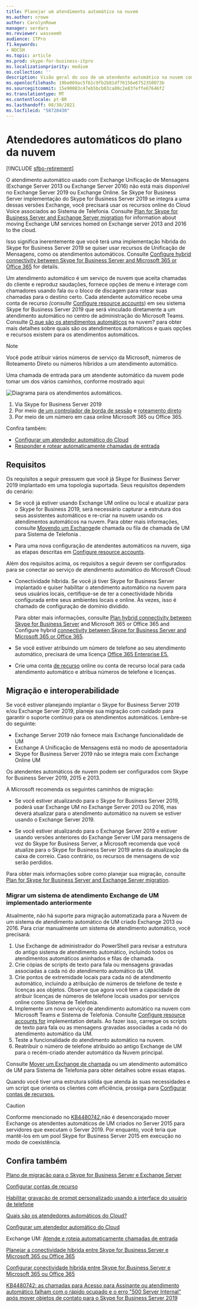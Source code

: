 ```yaml
---
title: Planejar um atendimento automático na nuvem
ms.author: crowe
author: CarolynRowe
manager: serdars
ms.reviewer: wasseemh
audience: ITPro
f1.keywords:
- NOCSH
ms.topic: article
ms.prod: skype-for-business-itpro
ms.localizationpriority: medium
ms.collection: ''
description: Visão geral do uso de um atendente automático na nuvem com Skype for Business Server 2019
ms.openlocfilehash: 19be069ac5f61c9fb2b81df76156e6752350073b
ms.sourcegitcommit: 15e90083c47eb5bcb03ca80c2e83feffe67646f2
ms.translationtype: MT
ms.contentlocale: pt-BR
ms.lasthandoff: 08/30/2021
ms.locfileid: "58728430"
---
```

# <a name="plan-cloud-auto-attendants"></a>Atendedores automáticos do plano da nuvem

[!INCLUDE [sfbo-retirement](../../Hub/includes/sfbo-retirement.md)]

O atendimento automático usado com Exchange Unificação de Mensagens (Exchange Server 2013 ou Exchange Server 2016) não está mais disponível no Exchange Server 2019 ou Exchange Online. Se Skype for Business Server implementação do Skype for Business Server 2019 se integra a uma dessas versões Exchange, você precisará usar os recursos online do Cloud Voice associados ao Sistema de Telefonia. Consulte [Plan for Skype for Business Server and Exchange Server migration](plan-um-migration.md) for information about moving Exchange UM services homed on Exchange server 2013 and 2016 to the cloud.

Isso significa inerentemente que você terá uma implementação híbrida do Skype for Business Server 2019 se quiser usar recursos de Unificação de Mensagens, como os atendimentos automáticos. Consulte [Configure hybrid connectivity between Skype for Business Server and Microsoft 365 or Office 365](configure-hybrid-connectivity.md) for details.

Um atendimento automático é um serviço de nuvem que aceita chamadas do cliente e reproduz saudações, fornece opções de menu e interage com chamadores usando fala ou o bloco de discagem para rotear suas chamadas para o destino certo. Cada atendente automático recebe uma conta de recurso *(consulte* [Configure resource accounts](configure-onprem-ra.md)) em seu sistema Skype for Business Server 2019 que será vinculado diretamente a um atendimento automático no centro de administração do Microsoft Teams. Consulte [O que são os atendimentos automáticos](/SkypeForBusiness/what-is-phone-system-in-office-365/what-are-phone-system-auto-attendants.md) na nuvem? para obter mais detalhes sobre quais são os atendimentos automáticos e quais opções e recursos existem para os atendimentos automáticos.

> [!NOTE]
> Você pode atribuir vários números de serviço da Microsoft, números de Roteamento Direto ou números híbridos a um atendimento automático.

Uma chamada de entrada para um atendente automático da nuvem pode tomar um dos vários caminhos, conforme mostrado aqui:

![Diagrama para os atendimentos automáticos.](../../SfBServer2019/media/AA-plan-concept.png)

1. Via Skype for Business Server 2019
2. Por meio [de um controlador de borda de sessão](/MicrosoftTeams/direct-routing-border-controllers.md) e [roteamento direto](/MicrosoftTeams/direct-routing-plan.md)
3. Por meio de um número em casa online Microsoft 365 ou Office 365.

Confira também:

- [Configurar um atendedor automático do Cloud](/microsoftteams/create-a-phone-system-auto-attendant)
- [Responder e rotear automaticamente chamadas de entrada](/exchange/voice-mail-unified-messaging/automatically-answer-and-route-calls/automatically-answer-and-route-calls)

## <a name="requirements"></a>Requisitos

Os requisitos a seguir pressuem que você já Skype for Business Server 2019 implantado em uma topologia suportada.  Seus requisitos dependem do cenário:

- Se você já estiver usando Exchange UM online ou local e atualizar para o Skype for Business 2019, será necessário capturar a estrutura dos seus assistentes automáticos e re-criar na nuvem usando os atendimentos automáticos na nuvem. Para obter mais informações, consulte [Movendo um Exchange](configure-onprem-ra.md#moving-an-exchange-um-auto-attendant-or-call-queue-to-phone-system)de chamada ou fila de chamada de UM para Sistema de Telefonia .

- Para uma nova configuração de atendentes automáticos na nuvem, siga as etapas descritas em  [Configure resource accounts](configure-onprem-ra.md).

Além dos requisitos acima, os requisitos a seguir devem ser configurados para se conectar ao serviço de atendimento automático do Microsoft Cloud:

- Conectividade híbrida. Se você já tiver Skype for Business Server implantado e quiser habilitar o atendimento automático na nuvem para seus usuários locais, certifique-se de ter a conectividade híbrida configurada entre seus ambientes locais e online. Às vezes, isso é chamado de configuração de domínio dividido.

   Para obter mais informações, consulte [Plan hybrid connectivity between Skype for Business Server](plan-hybrid-connectivity.md) and Microsoft 365 or Office 365 and Configure hybrid [connectivity between Skype for Business Server and Microsoft 365 or Office 365](configure-hybrid-connectivity.md).

- Se você estiver atribuindo um número de telefone ao seu atendimento automático, precisará de uma licença [Office 365 Enterprise E5.](../../SfbOnline/skype-for-business-and-microsoft-teams-add-on-licensing/license-options-based-on-your-plan/office-365-enterprise-e5-with-audio-conferencing.md)
- Crie uma conta [de recurso](/MicrosoftTeams/manage-resource-accounts.md) [](configure-onprem-ra.md) online ou conta de recurso local para cada atendimento automático e atribua números de telefone e licenças. 

## <a name="migration-and-interoperability"></a>Migração e interoperabilidade

Se você estiver planejando implantar o Skype for Business Server 2019 e/ou Exchange Server 2019, planeje sua migração com cuidado para garantir o suporte contínuo para os atendimentos automáticos. Lembre-se do seguinte:

- Exchange Server 2019 não fornece mais Exchange funcionalidade de UM
- Exchange A Unificação de Mensagens está no modo de aposentadoria
- Skype for Business Server 2019 não se integra mais com Exchange Online UM

Os atendentes automáticos de nuvem podem ser configurados com Skype for Business Server 2019, 2015 e 2013.

A Microsoft recomenda os seguintes caminhos de migração:

- Se você estiver atualizando para o Skype for Business Server 2019, poderá usar Exchange UM no Exchange Server 2013 ou 2016, mas deverá atualizar para o atendimento automático na nuvem se estiver usando o Exchange Server 2019.

- Se você estiver atualizando para o Exchange Server 2019 e estiver usando versões anteriores do Exchange Server UM para mensagens de voz do Skype for Business Server, a Microsoft recomenda que você atualize para o Skype for Business Server 2019 antes da atualização da caixa de correio.  Caso contrário, os recursos de mensagens de voz serão perdidos.

Para obter mais informações sobre como planejar sua migração, consulte [Plan for Skype for Business Server and Exchange Server migration](plan-um-migration.md).

### <a name="migrating-a-previously-implemented-exchange-um-auto-attendant-system"></a>Migrar um sistema de atendimento Exchange de UM implementado anteriormente

Atualmente, não há suporte para migração automatizada para a Nuvem de um sistema de atendimento automático de UM criado Exchange 2013 ou 2016. Para criar manualmente um sistema de atendimento automático, você precisará:

1. Use Exchange de administrador do PowerShell para revisar a estrutura do antigo sistema de atendimento automático, incluindo todos os atendimentos automáticos aninhados e filas de chamada.  
2. Crie cópias de scripts de texto para fala ou mensagens gravadas associadas a cada nó do atendimento automático da UM.
3. Crie pontos de extremidade locais para cada nó de atendimento automático, incluindo a atribuição de números de telefone de teste e licenças aos objetos. Observe que agora você tem a capacidade de atribuir licenças de números de telefone locais usados por serviços online como Sistema de Telefonia.
4. Implemente um novo serviço de atendimento automático na nuvem com Microsoft Teams e Sistema de Telefonia. Consulte [Configure resource accounts for](configure-onprem-ra.md) implementation details. Ao fazer isso, carregue os scripts de texto para fala ou as mensagens gravadas associadas a cada nó do atendimento automático da UM.
5. Teste a funcionalidade do atendimento automático na nuvem.
6. Reatribuir o número de telefone atribuído ao antigo Exchange de UM para o recém-criado atender automático da Nuvem principal.

Consulte [Mover um Exchange de chamada](configure-onprem-ra.md#moving-an-exchange-um-auto-attendant-or-call-queue-to-phone-system) ou um atendimento automático de UM para Sistema de Telefonia para obter detalhes sobre essas etapas.

Quando você tiver uma estrutura sólida que atenda às suas necessidades e um script que orienta os clientes com eficiência, prossiga para [Configurar contas de recursos.](configure-onprem-ra.md)

> [!CAUTION]
> Conforme mencionado no [KB4480742,](https://support.microsoft.com/help/4480742/call-failures-and-500-server-internal-error-after-migration-to-2019)não é desencorajado mover Exchange os atendentes automáticos de UM criados no Server 2015 para servidores que executam o Server 2019. Por enquanto, você teria que mantê-los em um pool Skype for Business Server 2015 em execução no modo de coexistência.

## <a name="see-also"></a>Confira também

[Plano de migração para o Skype for Business Server e Exchange Server](plan-um-migration.md)

[Configurar contas de recurso](configure-onprem-ra.md)

[Habilitar gravação de prompt personalizado usando a interface do usuário de telefone](/exchange/voice-mail-unified-messaging/greetings-announcements-menus-and-prompts/enable-custom-prompt-recording)

[Quais são os atendedores automáticos do Cloud?](/SkypeForBusiness/what-is-phone-system-in-office-365/what-are-phone-system-auto-attendants)

[Configurar um atendedor automático do Cloud](/microsoftteams/create-a-phone-system-auto-attendant)

Exchange UM: [Atende e roteia automaticamente chamadas de entrada](/exchange/voice-mail-unified-messaging/automatically-answer-and-route-calls/automatically-answer-and-route-calls)

[Planejar a conectividade híbrida entre Skype for Business Server e Microsoft 365 ou Office 365](plan-hybrid-connectivity.md)

[Configurar conectividade híbrida entre Skype for Business Server e Microsoft 365 ou Office 365](configure-hybrid-connectivity.md)

[KB4480742: as chamadas para Acesso para Assinante ou atendimento automático falham com o rápido ocupado e o erro "500 Server Internal" após mover objetos de contato para o Skype for Business Server 2019](https://support.microsoft.com/help/4480742/call-failures-and-500-server-internal-error-after-migration-to-2019)
